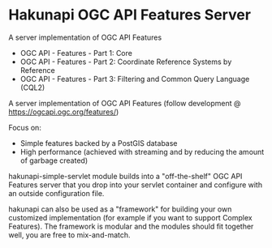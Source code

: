# Hakunapi OGC API Features Server

A server implementation of OGC API Features 
* OGC API - Features - Part 1: Core
* OGC API - Features - Part 2: Coordinate Reference Systems by Reference
* OGC API - Features - Part 3: Filtering and Common Query Language (CQL2)

A server implementation of OGC API Features
(follow development @ https://ogcapi.ogc.org/features/)

Focus on:
* Simple features backed by a PostGIS database
* High performance (achieved with streaming and by reducing the amount of garbage created)  

hakunapi-simple-servlet module builds into a "off-the-shelf" OGC API Features server that you drop into your servlet container and configure with an outside configuration file.

hakunapi can also be used as a "framework" for building your own customized implementation (for example if you want to support Complex Features). The framework is modular and the modules should fit together well, you are free to mix-and-match.  

